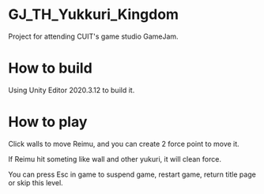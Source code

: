 # GJ_TH_Yukkuri_Kingdom
Project for attending CUIT's game studio GameJam.

# How to build
Using Unity Editor 2020.3.12 to build it.

# How to play
Click walls to move Reimu, and you can create 2 force point to move it.

If Reimu hit someting like wall and other yukuri, it will clean force.

You can press Esc in game to suspend game, restart game, return title page or skip this level.
